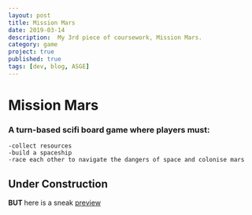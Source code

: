 ```yaml
---
layout: post
title: Mission Mars
date: 2019-03-14
description:  My 3rd piece of coursework, Mission Mars.
category: game
project: true
published: true
tags: [dev, blog, ASGE]
---
```


# Mission Mars
### A turn-based scifi board game where players must:
    -collect resources
    -build a spaceship
    -race each other to navigate the dangers of space and colonise mars

## Under Construction

<b> BUT </b> here is a sneak [preview](https://youtu.be/3SAxXWDQk6o)
